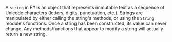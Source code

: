 A `string` in F# is an object that represents immutable text as a sequence of Unicode characters (letters, digits, punctuation, etc.). Strings are manipulated by either calling the string's methods, or using the `String` module's functions. Once a string has been constructed, its value can never change. Any methods/functions that appear to modify a string will actually return a new string.
